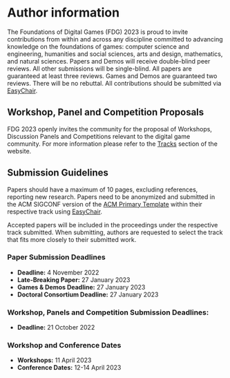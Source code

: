 # Author information

The Foundations of Digital Games (FDG) 2023 is proud to invite contributions from within and across any discipline committed to advancing knowledge on the foundations of games: computer science and engineering, humanities and social sciences, arts and design, mathematics, and natural sciences. Papers and Demos will receive double-blind peer reviews. All other submissions will be single-blind. All papers are guaranteed at least three reviews. Games and Demos are guaranteed two reviews. There will be no rebuttal. ​All contributions should be submitted via [EasyChair].

## Workshop, Panel and Competition Proposals

FDG 2023 openly invites the community for the proposal of Workshops, Discussion Panels and Competitions relevant to the digital game community. For more information please refer to the [Tracks](tracks.md) section of the website.

## Submission Guidelines

Papers should have a maximum of 10 pages, excluding references, reporting new research. Papers need to be anonymized and submitted in the ACM SIGCONF version of the [ACM Primary Template] within their respective track using [EasyChair].

Accepted papers will be included in the proceedings under the respective track submitted. When submitting, authors are requested to select the track that fits more closely to their submitted work.

### Paper Submission Deadlines

- **Deadline:** 4 November 2022
- **Late-Breaking Paper:** 27 January 2023
- **Games & Demos Deadline:** 27 January 2023
- **Doctoral Consortium Deadline:** 27 January 2023

### Workshop, Panels and Competition Submission Deadlines:

- **Deadline:** 21 October 2022

### Workshop and Conference Dates

- **Workshops:** 11 April 2023
- **Conference Dates:** 12-14 April 2023

[ACM Primary Template]:https://www.acm.org/publications/proceedings-template
[EasyChair]:https://easychair.org/conferences/?conf=fdg2023